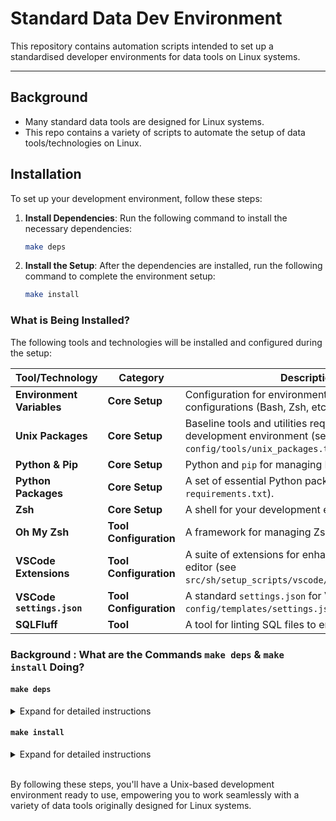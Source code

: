 # Standard Data Dev Environment

This repository contains automation scripts intended to set up a standardised developer environments for data tools on Linux systems.

---

## Background

* Many standard data tools are designed for Linux systems.
* This repo contains a variety of scripts to automate the setup of data tools/technologies on Linux.

## Installation

To set up your development environment, follow these steps:

1. **Install Dependencies**: Run the following command to install the necessary dependencies:

    ```bash
    make deps
    ```

2. **Install the Setup**: After the dependencies are installed, run the following command to complete the environment setup:

    ```bash
    make install
    ```

### What is Being Installed?

The following tools and technologies will be installed and configured during the setup:


| **Tool/Technology**      | **Category**          | **Description**                                                                 |
|--------------------------|-----------------------|---------------------------------------------------------------------------------|
| **Environment Variables** | **Core Setup**        | Configuration for environment variables across shell configurations (Bash, Zsh, etc.). |
| **Unix Packages**         | **Core Setup**        | Baseline tools and utilities required for your development environment (see `config/tools/unix_packages.txt`). |
| **Python & Pip**          | **Core Setup**        | Python and `pip` for managing Python packages.                                   |
| **Python Packages**       | **Core Setup**        | A set of essential Python packages (see `requirements.txt`).                     |
| **Zsh**                   | **Core Setup**        | A shell for your development environment.                                       |
| **Oh My Zsh**             | **Tool Configuration**       | A framework for managing Zsh configurations.                                     |
| **VSCode Extensions**     | **Tool Configuration**              | A suite of extensions for enhancing the VSCode editor (see `src/sh/setup_scripts/vscode/configure_vscode.sh`). |
| **VSCode `settings.json`**       | **Tool Configuration**              | A standard `settings.json` for VSCode (see `config/templates/settings.json.template`). |
| **SQLFluff**              | **Tool**              | A tool for linting SQL files to ensure code quality.                             |

### Background : What are the Commands `make deps` & `make install` Doing?

#### `make deps`

<details>
<summary>Expand for detailed instructions</summary>

Running `make deps` will automatically:

| **Step**                        | **Description**                                                              |
|----------------------------------|------------------------------------------------------------------------------|
| **Install Zsh**                  | Installs Zsh, the shell used for your environment.                           |
| **Install Oh My Zsh**            | Installs the `Oh My Zsh` framework to enhance the Zsh shell experience.      |
| **Set Up Environment Variables** | Configures the necessary environment variables across different shell configurations (e.g., Bash, Zsh). |

</details>

#### `make install`

<details>
<summary>Expand for detailed instructions</summary>

After running `make deps`, you need to run `make install` to complete the installation:

Running `make install` executes `src/sh/setup_environment.sh`, which performs the following:

| **Step**                            | **Description**                                                                                                                                               |
|-------------------------------------|---------------------------------------------------------------------------------------------------------------------------------------------------------------|
| **Installs Baseline Unix Packages** | Installs essential Unix packages (as listed in `config/tools/unix_packages.txt`).                                                                              |
| **Installs Python & Pip**           | Installs Python and `pip` to manage Python packages.                                                                                                          |
| **Installs Python Packages**        | Installs a suite of Python packages listed in `requirements.txt` at the root of the repository.                                                               |
| **Installs VSCode Extensions**     | Installs a suite of VSCode extensions (as detailed in `src/sh/setup_scripts/vscode/configure_vscode.sh`) and applies a standard `settings.json` file.         |
| **Installs SQLFluff**               | Installs the SQLFluff package for linting SQL files.                                                                                                          |

</details><br/>

By following these steps, you'll have a Unix-based development environment ready to use, empowering you to work seamlessly with a variety of data tools originally designed for Linux systems.
